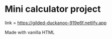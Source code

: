 # Mini calculator project

link = https://gilded-duckanoo-919e6f.netlify.app

Made with vanilla HTML
